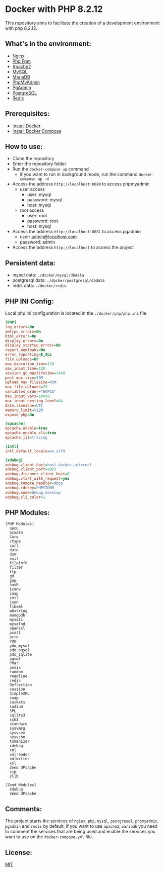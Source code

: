 # Docker with PHP 8.2.12

This repository aims to facilitate the creation of a development environment with php 8.2.12.

## What's in the environment:

- [Nginx](https://www.nginx.com/)
- [Php Fpm](https://php.net/)
- [Apache2](https://httpd.apache.org/)
- [MySQL](https://www.mysql.com/)
- [MariaDB](https://mariadb.com/)
- [PhpMyAdmin](https://www.phpmyadmin.net/)
- [PgAdmin](https://www.pgadmin.org/)
- [PostgreSQL](https://www.postgresql.org/)
- [Redis](https://redis.io/)

## Prerequisites:

- [Install Docker](https://docs.docker.com/install/)
- [Install Docker Compose](https://docs.docker.com/compose/install/)

## How to use:

- Clone the repository
- Enter the repository folder
- Run the `docker-compose up` command
  - if you want to run in background mode, run the command `docker-compose up -d`
- Access the address `http://localhost:8080` to access phpmyadmin
  - user access
    - user: mysql
    - password: mysql
    - host: mysql
  - root access
    - user: root
    - password: root
    - host: mysql
- Access the address `http://localhost:8081` to access pgadmin
  - user: admin@localhost.com
  - password: admin
- Access the address `http://localhost` to access the project

## Persistent data:

- mysql data: `./docker/mysql/dbdata`
- postgresql data: `./docker/postgresql/dbdata`
- redis data: `./docker/redis`

## PHP INI Config:

Local php.ini configuration is located in the `./docker/php/php.ini` file.

```ini
[PHP]
log_errors=On
xmlrpc_errors=On
html_errors=On
display_errors=On
display_startup_errors=On
report_memleaks=On
error_reporting=E_ALL
file_uploads=On
max_execution_time=120
max_input_time=120
session.gc_maxlifetime=1440
post_max_size=50M
upload_max_filesize=45M
max_file_uploads=20
variables_order="EGPCS"
max_input_vars=10000
max_input_nesting_level=64
date.timezone=UTC
memory_limit=512M
expose_php=On

[opcache]
opcache.enable=true
opcache.enable_cli=true
opcache.jit=tracing

[intl]
intl.default_locale=en_utf8

[xdebug]
xdebug.client_host=host.docker.internal
xdebug.client_port=9003
xdebug.discover_client_host=0
xdebug.start_with_request=yes
xdebug.remote_handler=dbgp
xdebug.idekey=PHPSTORM
xdebug.mode=debug,develop
xdebug.cli_color=1
```

## PHP Modules:

```
[PHP Modules]
  apcu
  bcmath
  Core
  ctype
  curl
  date
  dom
  exif
  fileinfo
  filter
  ftp
  gd
  gmp
  hash
  iconv
  imap
  intl
  json
  libxml
  mbstring
  mongodb
  mysqli
  mysqlnd
  openssl
  pcntl
  pcre
  PDO
  pdo_mysql
  pdo_pgsql
  pdo_sqlite
  pgsql
  Phar
  posix
  random
  readline
  redis
  Reflection
  session
  SimpleXML
  soap
  sockets
  sodium
  SPL
  sqlite3
  ssh2
  standard
  sysvmsg
  sysvsem
  sysvshm
  tokenizer
  xdebug
  xml
  xmlreader
  xmlwriter
  xsl
  Zend OPcache
  zip
  zlib

[Zend Modules]
  Xdebug
  Zend OPcache
```

## Comments:

The project starts the services of `nginx`, `php`, `mysql`, `postgresql`, `phpmyadmin`, `pgadmin`
and `redis` by default, if you want to use `apache2`, `mariadb` you need to comment the services
that are being used and enable the services you want to use on the
`docker-compose.yml` file.

## License:

[MIT](https://opensource.org/licenses/MIT)

